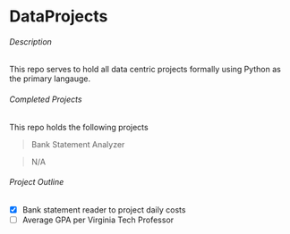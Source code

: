 # DataProjects

###### Description
This repo serves to hold all data centric projects formally using Python as
the primary langauge. 

###### Completed Projects
This repo holds the following projects
> Bank Statement Analyzer 

> N/A

###### Project Outline
- [x] Bank statement reader to project daily costs
- [ ] Average GPA per Virginia Tech Professor 
